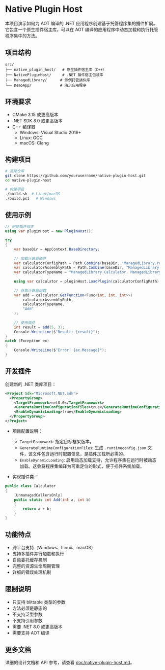 # Native Plugin Host

本项目演示如何为 AOT 编译的 .NET 应用程序创建基于托管程序集的插件扩展。它包含一个原生插件宿主库，可以在 AOT 编译的应用程序中动态加载和执行托管程序集中的方法。

## 项目结构

```
src/
├── native_plugin_host/   # 原生插件宿主库（C++）
├── NativePluginHost/     # .NET 插件宿主包装库
├── ManagedLibrary/      # 示例托管插件库
└── DemoApp/             # 演示应用程序
```

## 环境要求

- CMake 3.15 或更高版本
- .NET SDK 8.0 或更高版本
- C++ 编译器
  - Windows: Visual Studio 2019+
  - Linux: GCC
  - macOS: Clang

## 构建项目

```bash
# 克隆仓库
git clone https://github.com/yourusername/native-plugin-host.git
cd native-plugin-host

# 构建项目
./build.sh  # Linux/macOS
./build.ps1   # Windows
```

## 使用示例

```csharp
// 创建插件宿主
using var pluginHost = new PluginHost();

try
{
    var baseDir = AppContext.BaseDirectory;
    
    // 加载计算器插件
    var calculatorConfigPath = Path.Combine(baseDir, "ManagedLibrary.runtimeconfig.json");
    var calculatorAssemblyPath = Path.Combine(baseDir, "ManagedLibrary.dll");
    var calculatorTypeName = "ManagedLibrary.Calculator, ManagedLibrary";
    
    using var calculator = pluginHost.LoadPlugin(calculatorConfigPath);
    
    // 获取计算器函数
    var add = calculator.GetFunction<Func<int, int, int>>(
        calculatorAssemblyPath,
        calculatorTypeName,
        "Add"
    );
    
    // 使用插件
    int result = add(5, 3);
    Console.WriteLine($"Result: {result}");
}
catch (Exception ex)
{
    Console.WriteLine($"Error: {ex.Message}");
}
```

## 开发插件

创建新的 .NET 类库项目：

```xml
<Project Sdk="Microsoft.NET.Sdk">
  <PropertyGroup>
    <TargetFramework>net8.0</TargetFramework>
    <GenerateRuntimeConfigurationFiles>true</GenerateRuntimeConfigurationFiles>
    <EnableDynamicLoading>true</EnableDynamicLoading>
  </PropertyGroup>
</Project>
```

- 项目配置说明：

  - `TargetFramework`: 指定目标框架版本。
  - `GenerateRuntimeConfigurationFiles`: 生成 `.runtimeconfig.json` 文件，该文件包含运行时配置信息，是插件加载所必需的。
  - `EnableDynamicLoading`: 启用动态加载支持，允许程序集在运行时被动态加载。这会将程序集编译为可重定位的形式，便于插件系统加载。

- 实现插件类：

```csharp
public class Calculator
{
    [UnmanagedCallersOnly]
    public static int Add(int a, int b)
    {
        return a + b;
    }
}

```

## 功能特点

- 跨平台支持（Windows、Linux、macOS）
- 支持多插件并行加载和执行
- 自动委托缓存机制
- 完整的资源生命周期管理
- 详细的错误处理机制

## 限制说明

- 只支持 blittable 类型的参数
- 方法必须是静态的
- 不支持泛型参数
- 不支持引用参数
- 需要 .NET 8.0 或更高版本
- 需要支持 AOT 编译

## 更多文档

详细的设计文档和 API 参考，请查看 [doc/native-plugin-host.md](doc/native-plugin-host.md)。